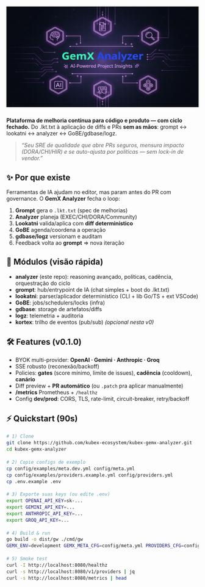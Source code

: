 # ![GemX Analyzer](/docs/assets/top_banner_md_a.png)

**Plataforma de melhoria contínua para código e produto — com ciclo fechado.**
Do .lkt.txt à aplicação de diffs e PRs **sem as mãos**: grompt ↔ lookatni ↔ analyzer ↔ GoBE/gdbase/logz.

> _“Seu SRE de qualidade que abre PRs seguros, mensura impacto (DORA/CHI/HIR) e se auto-ajusta por políticas — sem lock-in de vendor.”_

## ✨ Por que existe

Ferramentas de IA ajudam no editor, mas param antes do PR com governance. O **GemX Analyzer** fecha o loop:

1) **Grompt** gera o `.lkt.txt` (spec de melhorias)
2) **Analyzer** planeja (EXEC/CHI/DORA/Community)
3) **Lookatni** valida/aplica com **diff determinístico**
4) **GoBE** agenda/coordena a operação
5) **gdbase/logz** versionam e auditam
6) Feedback volta ao **grompt** ⇒ nova iteração

## 🧩 Módulos (visão rápida)

- **analyzer** (este repo): reasoning avançado, políticas, cadência, orquestração do ciclo
- **grompt**: hub/entrypoint de IA (chat simples + boot do .lkt.txt)
- **lookatni**: parser/aplicador determinístico (CLI + lib Go/TS + ext VSCode)
- **GoBE**: jobs/schedulers/locks (infra)
- **gdbase**: storage de artefatos/diffs
- **logz**: telemetria + auditoria
- **kortex**: trilho de eventos (pub/sub) _(opcional nesta v0)_

## 🛠️ Features (v0.1.0)

- BYOK multi-provider: **OpenAI · Gemini · Anthropic · Groq**
- SSE robusto (reconexão/backoff)
- Policies: **gates** (score mínimo, limite de issues), **cadência** (cooldown), **canário**
- Diff preview + **PR automático** (ou `.patch` pra aplicar manualmente)
- **/metrics** Prometheus + `/healthz`
- Config **dev/prod**: CORS, TLS, rate-limit, circuit-breaker, retry/backoff

## ⚡ Quickstart (90s)

```bash
# 1) Clone
git clone https://github.com/kubex-ecosystem/kubex-gemx-analyzer.git
cd kubex-gemx-analyzer

# 2) Copie configs de exemplo
cp config/examples/meta.dev.yml config/meta.yml
cp config/examples/providers.example.yml config/providers.yml
cp .env.example .env

# 3) Exporte suas keys (ou edite .env)
export OPENAI_API_KEY=sk-...
export GEMINI_API_KEY=...
export ANTHROPIC_API_KEY=...
export GROQ_API_KEY=...

# 4) Build & run
go build -o dist/gw ./cmd/gw
GEMX_ENV=development GEMX_META_CFG=config/meta.yml PROVIDERS_CFG=config/providers.yml ./dist/gw

# 5) Smoke test
curl -I http://localhost:8080/healthz
curl -s http://localhost:8080/v1/providers | jq
curl -s http://localhost:8080/metrics | head
